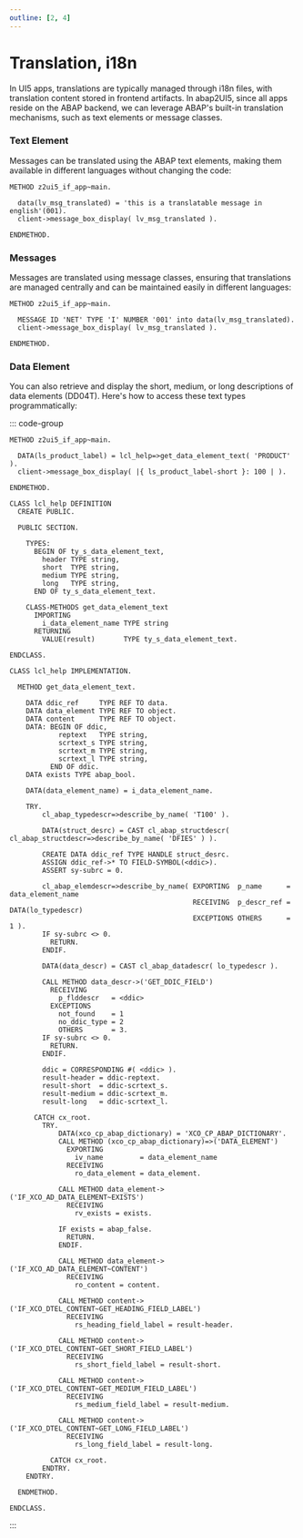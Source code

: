 ```yaml
---
outline: [2, 4]
---
```

# Translation, i18n

In UI5 apps, translations are typically managed through i18n files, with translation content stored in frontend artifacts. In abap2UI5, since all apps reside on the ABAP backend, we can leverage ABAP's built-in translation mechanisms, such as text elements or message classes.

### Text Element
Messages can be translated using the ABAP text elements, making them available in different languages without changing the code:
```abap
METHOD z2ui5_if_app~main.

  data(lv_msg_translated) = 'this is a translatable message in english'(001).
  client->message_box_display( lv_msg_translated ).

ENDMETHOD.
```

### Messages
Messages are translated using message classes, ensuring that translations are managed centrally and can be maintained easily in different languages:
```abap
METHOD z2ui5_if_app~main.

  MESSAGE ID 'NET' TYPE 'I' NUMBER '001' into data(lv_msg_translated).
  client->message_box_display( lv_msg_translated ). 

ENDMETHOD.
```

### Data Element
You can also retrieve and display the short, medium, or long descriptions of data elements (DD04T). Here's how to access these text types programmatically:

::: code-group

```abap
METHOD z2ui5_if_app~main.

  DATA(ls_product_label) = lcl_help=>get_data_element_text( 'PRODUCT' ).
  client->message_box_display( |{ ls_product_label-short }: 100 | ).

ENDMETHOD.
```

```abap [LCL_HELP]
CLASS lcl_help DEFINITION
  CREATE PUBLIC.

  PUBLIC SECTION.

    TYPES:
      BEGIN OF ty_s_data_element_text,
        header TYPE string,
        short  TYPE string,
        medium TYPE string,
        long   TYPE string,
      END OF ty_s_data_element_text.

    CLASS-METHODS get_data_element_text
      IMPORTING
        i_data_element_name TYPE string
      RETURNING
        VALUE(result)       TYPE ty_s_data_element_text.

ENDCLASS.

CLASS lcl_help IMPLEMENTATION.

  METHOD get_data_element_text.

    DATA ddic_ref     TYPE REF TO data.
    DATA data_element TYPE REF TO object.
    DATA content      TYPE REF TO object.
    DATA: BEGIN OF ddic,
            reptext   TYPE string,
            scrtext_s TYPE string,
            scrtext_m TYPE string,
            scrtext_l TYPE string,
          END OF ddic.
    DATA exists TYPE abap_bool.

    DATA(data_element_name) = i_data_element_name.

    TRY.
        cl_abap_typedescr=>describe_by_name( 'T100' ).

        DATA(struct_desrc) = CAST cl_abap_structdescr( cl_abap_structdescr=>describe_by_name( 'DFIES' ) ).

        CREATE DATA ddic_ref TYPE HANDLE struct_desrc.
        ASSIGN ddic_ref->* TO FIELD-SYMBOL(<ddic>).
        ASSERT sy-subrc = 0.

        cl_abap_elemdescr=>describe_by_name( EXPORTING  p_name      = data_element_name
                                             RECEIVING  p_descr_ref = DATA(lo_typedescr)
                                             EXCEPTIONS OTHERS      = 1 ).
        IF sy-subrc <> 0.
          RETURN.
        ENDIF.

        DATA(data_descr) = CAST cl_abap_datadescr( lo_typedescr ).

        CALL METHOD data_descr->('GET_DDIC_FIELD')
          RECEIVING
            p_flddescr   = <ddic>
          EXCEPTIONS
            not_found    = 1
            no_ddic_type = 2
            OTHERS       = 3.
        IF sy-subrc <> 0.
          RETURN.
        ENDIF.

        ddic = CORRESPONDING #( <ddic> ).
        result-header = ddic-reptext.
        result-short  = ddic-scrtext_s.
        result-medium = ddic-scrtext_m.
        result-long   = ddic-scrtext_l.

      CATCH cx_root.
        TRY.
            DATA(xco_cp_abap_dictionary) = 'XCO_CP_ABAP_DICTIONARY'.
            CALL METHOD (xco_cp_abap_dictionary)=>('DATA_ELEMENT')
              EXPORTING
                iv_name         = data_element_name
              RECEIVING
                ro_data_element = data_element.

            CALL METHOD data_element->('IF_XCO_AD_DATA_ELEMENT~EXISTS')
              RECEIVING
                rv_exists = exists.

            IF exists = abap_false.
              RETURN.
            ENDIF.

            CALL METHOD data_element->('IF_XCO_AD_DATA_ELEMENT~CONTENT')
              RECEIVING
                ro_content = content.

            CALL METHOD content->('IF_XCO_DTEL_CONTENT~GET_HEADING_FIELD_LABEL')
              RECEIVING
                rs_heading_field_label = result-header.

            CALL METHOD content->('IF_XCO_DTEL_CONTENT~GET_SHORT_FIELD_LABEL')
              RECEIVING
                rs_short_field_label = result-short.

            CALL METHOD content->('IF_XCO_DTEL_CONTENT~GET_MEDIUM_FIELD_LABEL')
              RECEIVING
                rs_medium_field_label = result-medium.

            CALL METHOD content->('IF_XCO_DTEL_CONTENT~GET_LONG_FIELD_LABEL')
              RECEIVING
                rs_long_field_label = result-long.

          CATCH cx_root.
        ENDTRY.
    ENDTRY.

  ENDMETHOD.

ENDCLASS.
```

:::
